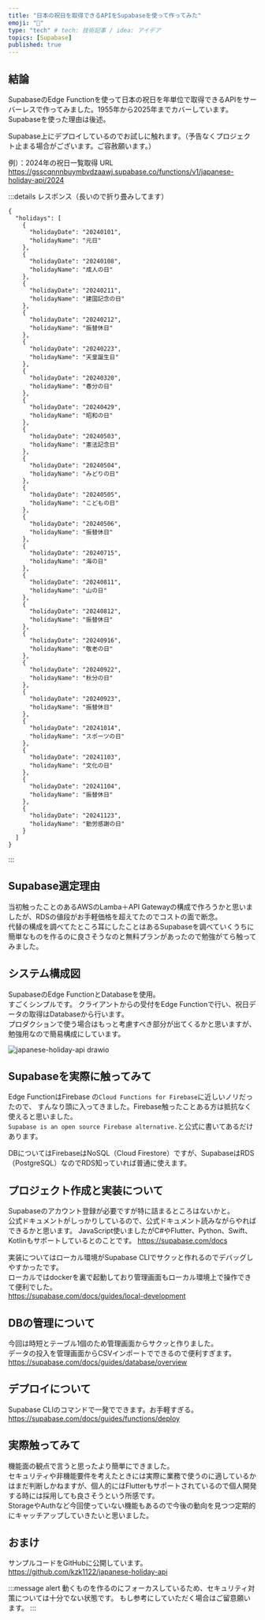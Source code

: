 ```yaml
---
title: "日本の祝日を取得できるAPIをSupabaseを使って作ってみた"
emoji: "💪"
type: "tech" # tech: 技術記事 / idea: アイデア
topics: [Supabase]
published: true
---
```


## 結論
SupabaseのEdge Functionを使って日本の祝日を年単位で取得できるAPIをサーバーレスで作ってみました。1955年から2025年までカバーしています。Supabaseを使った理由は後述。  

Supabase上にデプロイしているのでお試しに触れます。（予告なくプロジェクト止まる場合がございます。ご容赦願います。）

例）：2024年の祝日一覧取得
URL
https://gsscqnnnbuymbvdzaawj.supabase.co/functions/v1/japanese-holiday-api/2024

:::details レスポンス（長いので折り畳みしてます）

```
{
  "holidays": [
    {
      "holidayDate": "20240101",
      "holidayName": "元日"
    },
    {
      "holidayDate": "20240108",
      "holidayName": "成人の日"
    },
    {
      "holidayDate": "20240211",
      "holidayName": "建国記念の日"
    },
    {
      "holidayDate": "20240212",
      "holidayName": "振替休日"
    },
    {
      "holidayDate": "20240223",
      "holidayName": "天皇誕生日"
    },
    {
      "holidayDate": "20240320",
      "holidayName": "春分の日"
    },
    {
      "holidayDate": "20240429",
      "holidayName": "昭和の日"
    },
    {
      "holidayDate": "20240503",
      "holidayName": "憲法記念日"
    },
    {
      "holidayDate": "20240504",
      "holidayName": "みどりの日"
    },
    {
      "holidayDate": "20240505",
      "holidayName": "こどもの日"
    },
    {
      "holidayDate": "20240506",
      "holidayName": "振替休日"
    },
    {
      "holidayDate": "20240715",
      "holidayName": "海の日"
    },
    {
      "holidayDate": "20240811",
      "holidayName": "山の日"
    },
    {
      "holidayDate": "20240812",
      "holidayName": "振替休日"
    },
    {
      "holidayDate": "20240916",
      "holidayName": "敬老の日"
    },
    {
      "holidayDate": "20240922",
      "holidayName": "秋分の日"
    },
    {
      "holidayDate": "20240923",
      "holidayName": "振替休日"
    },
    {
      "holidayDate": "20241014",
      "holidayName": "スポーツの日"
    },
    {
      "holidayDate": "20241103",
      "holidayName": "文化の日"
    },
    {
      "holidayDate": "20241104",
      "holidayName": "振替休日"
    },
    {
      "holidayDate": "20241123",
      "holidayName": "勤労感謝の日"
    }
  ]
}

```

:::

## Supabase選定理由

当初触ったことのあるAWSのLamba＋API Gatewayの構成で作ろうかと思いましたが、RDSの値段がお手軽価格を超えてたのでコストの面で断念。  
代替の構成を調べてたところ耳にしたことはあるSupabaseを調べていくうちに簡単なものを作るのに良さそうなのと無料プランがあったので勉強がてら触ってみました。  

## システム構成図

SupabaseのEdge FunctionとDatabaseを使用。  
すごくシンプルです。
クライアントからの受付をEdge Functionで行い、祝日データの取得はDatabaseから行います。  
プロダクションで使う場合はもっと考慮すべき部分が出てくるかと思いますが、勉強用なので簡易構成にしています。  

![japanese-holiday-api drawio](https://github.com/user-attachments/assets/fd024ce7-a2a4-4599-bfcb-725a670d942d)

## Supabaseを実際に触ってみて

Edge FunctionはFirebase の`Cloud Functions for Firebase`に近しいノリだったので、
すんなり頭に入ってきました。Firebase触ったことある方は抵抗なく使えると思いました。  
`Supabase is an open source Firebase alternative.`と公式に書いてあるだけあります。  

DBについてはFirebaseはNoSQL（Cloud Firestore）ですが、SupabaseはRDS（PostgreSQL）なのでRDS知っていれば普通に使えます。  

## プロジェクト作成と実装について

Supabaseのアカウント登録が必要ですが特に詰まるところはないかと。  
公式ドキュメントがしっかりしているので、公式ドキュメント読みながらやればできるかと思います。
JavaScript使いましたがC#やFlutter、Python、Swift、Kotlinもサポートしているとのことです。
https://supabase.com/docs

実装についてはローカル環境がSupabase CLIでサクッと作れるのでデバッグしやすかったです。  
ローカルではdockerを裏で起動しており管理画面もローカル環境上で操作できて便利でした。  
https://supabase.com/docs/guides/local-development

## DBの管理について
今回は時短とテーブル1個のため管理画面からサクッと作りました。  
データの投入を管理画面からCSVインポートでできるので便利すぎます。  
https://supabase.com/docs/guides/database/overview

## デプロイについて
Supabase CLIのコマンドで一発でできます。お手軽すぎる。  
https://supabase.com/docs/guides/functions/deploy

## 実際触ってみて

機能面の観点で言うと思ったより簡単にできました。  
セキュリティや非機能要件を考えたときには実際に業務で使うのに適しているかはまだ判断しかねますが、個人的にはFlutterもサポートされているので個人開発する時には採用しても良さそうという所感です。  
StorageやAuthなど今回使っていない機能もあるので今後の動向を見つつ定期的にキャッチアップしていきたいと思いました。

## おまけ
サンプルコードをGitHubに公開しています。
https://github.com/kzk1122/japanese-holiday-api

:::message alert
動くものを作るのにフォーカスしているため、セキュリティ対策については十分でない状態です。
もし参考にしていただく場合はご留意願います。
:::
